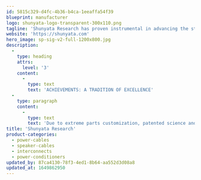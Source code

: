 ```yaml
---
id: 5815c329-d4fc-4b36-b4ca-1eeaffa54f39
blueprint: manufacturer
logo: shunyata-logo-transparent-300x110.png
tagline: 'Shunyata Research has proven instrumental in advancing the state of high performance power conditioning and system cabling.'
website: 'https://shunyata.com'
hero_image: sp-sig-v2-full-1200x800.jpg
description:
  -
    type: heading
    attrs:
      level: '3'
    content:
      -
        type: text
        text: 'ACHIEVEMENTS: A TRADITION OF EXCELLENCE'
  -
    type: paragraph
    content:
      -
        type: text
        text: 'Due to extreme parts customization, patented science and measurable advances in signal transfer, Shunyata Research products have earned applications within many of the world’s finest recording, mastering and film studios, as well as from esteemed surgeons and hospitals that depend on visual imaging and signal resolution. While many high-end cable and power-product companies point to a media review or magazine award as a sign of accomplishment, Shunyata products have earned global recognition and awards from countless media outlets. Cumulatively, these obvious markers for success place Shunyata Research products in a class by themselves.'
title: 'Shunyata Research'
product-categories:
  - power-cables
  - speaker-cables
  - interconnects
  - power-conditioners
updated_by: 87ca4130-78f3-4ed1-8b64-aa552d3d08a8
updated_at: 1649862950
---
```

